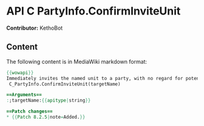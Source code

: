 # API C PartyInfo.ConfirmInviteUnit

**Contributor:** KethoBot

## Content

The following content is in MediaWiki markdown format:

```mediawiki
{{wowapi}}
Immediately invites the named unit to a party, with no regard for potentially destructive actions.
 C_PartyInfo.ConfirmInviteUnit(targetName)

==Arguments==
:;targetName:{{apitype|string}}

==Patch changes==
* {{Patch 8.2.5|note=Added.}}
```